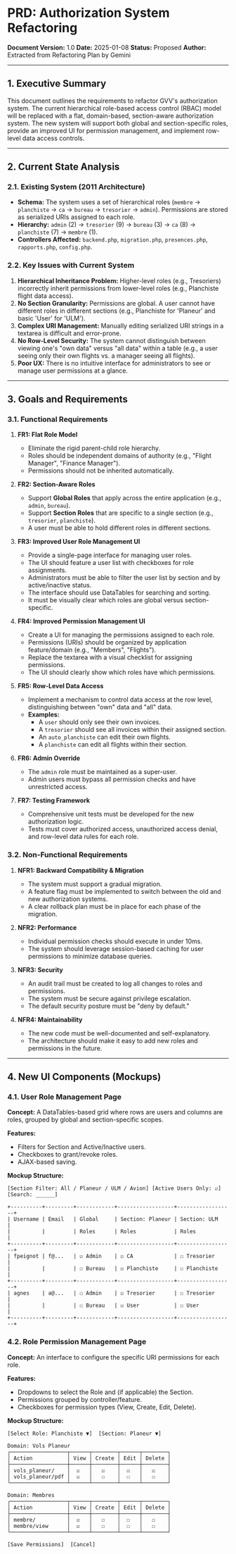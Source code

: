 # PRD: Authorization System Refactoring

**Document Version:** 1.0
**Date:** 2025-01-08
**Status:** Proposed
**Author:** Extracted from Refactoring Plan by Gemini

---

## 1. Executive Summary

This document outlines the requirements to refactor GVV's authorization system. The current hierarchical role-based access control (RBAC) model will be replaced with a flat, domain-based, section-aware authorization system. The new system will support both global and section-specific roles, provide an improved UI for permission management, and implement row-level data access controls.

---

## 2. Current State Analysis

### 2.1. Existing System (2011 Architecture)

- **Schema:** The system uses a set of hierarchical roles (`membre` → `planchiste` → `ca` → `bureau` → `tresorier` → `admin`). Permissions are stored as serialized URIs assigned to each role.
- **Hierarchy:** `admin` (2) → `tresorier` (9) → `bureau` (3) → `ca` (8) → `planchiste` (7) → `membre` (1).
- **Controllers Affected:** `backend.php`, `migration.php`, `presences.php`, `rapports.php`, `config.php`.

### 2.2. Key Issues with Current System

1.  **Hierarchical Inheritance Problem:** Higher-level roles (e.g., Tresoriers) incorrectly inherit permissions from lower-level roles (e.g., Planchiste flight data access).
2.  **No Section Granularity:** Permissions are global. A user cannot have different roles in different sections (e.g., Planchiste for 'Planeur' and basic 'User' for 'ULM').
3.  **Complex URI Management:** Manually editing serialized URI strings in a textarea is difficult and error-prone.
4.  **No Row-Level Security:** The system cannot distinguish between viewing one's "own data" versus "all data" within a table (e.g., a user seeing only their own flights vs. a manager seeing all flights).
5.  **Poor UX:** There is no intuitive interface for administrators to see or manage user permissions at a glance.

---

## 3. Goals and Requirements

### 3.1. Functional Requirements

1.  **FR1: Flat Role Model**
    -   Eliminate the rigid parent-child role hierarchy.
    -   Roles should be independent domains of authority (e.g., "Flight Manager", "Finance Manager").
    -   Permissions should not be inherited automatically.

2.  **FR2: Section-Aware Roles**
    -   Support **Global Roles** that apply across the entire application (e.g., `admin`, `bureau`).
    -   Support **Section Roles** that are specific to a single section (e.g., `tresorier`, `planchiste`).
    -   A user must be able to hold different roles in different sections.

3.  **FR3: Improved User Role Management UI**
    -   Provide a single-page interface for managing user roles.
    -   The UI should feature a user list with checkboxes for role assignments.
    -   Administrators must be able to filter the user list by section and by active/inactive status.
    -   The interface should use DataTables for searching and sorting.
    -   It must be visually clear which roles are global versus section-specific.

4.  **FR4: Improved Permission Management UI**
    -   Create a UI for managing the permissions assigned to each role.
    -   Permissions (URIs) should be organized by application feature/domain (e.g., "Members", "Flights").
    -   Replace the textarea with a visual checklist for assigning permissions.
    -   The UI should clearly show which roles have which permissions.

5.  **FR5: Row-Level Data Access**
    -   Implement a mechanism to control data access at the row level, distinguishing between "own" data and "all" data.
    -   **Examples:**
        -   A `user` should only see their own invoices.
        -   A `tresorier` should see all invoices within their assigned section.
        -   An `auto_planchiste` can edit their own flights.
        -   A `planchiste` can edit all flights within their section.

6.  **FR6: Admin Override**
    -   The `admin` role must be maintained as a super-user.
    -   Admin users must bypass all permission checks and have unrestricted access.

7.  **FR7: Testing Framework**
    -   Comprehensive unit tests must be developed for the new authorization logic.
    -   Tests must cover authorized access, unauthorized access denial, and row-level data rules for each role.

### 3.2. Non-Functional Requirements

1.  **NFR1: Backward Compatibility & Migration**
    -   The system must support a gradual migration.
    -   A feature flag must be implemented to switch between the old and new authorization systems.
    -   A clear rollback plan must be in place for each phase of the migration.

2.  **NFR2: Performance**
    -   Individual permission checks should execute in under 10ms.
    -   The system should leverage session-based caching for user permissions to minimize database queries.

3.  **NFR3: Security**
    -   An audit trail must be created to log all changes to roles and permissions.
    -   The system must be secure against privilege escalation.
    -   The default security posture must be "deny by default."

4.  **NFR4: Maintainability**
    -   The new code must be well-documented and self-explanatory.
    -   The architecture should make it easy to add new roles and permissions in the future.

---

## 4. New UI Components (Mockups)

### 4.1. User Role Management Page

**Concept:** A DataTables-based grid where rows are users and columns are roles, grouped by global and section-specific scopes.

**Features:**
- Filters for Section and Active/Inactive users.
- Checkboxes to grant/revoke roles.
- AJAX-based saving.

**Mockup Structure:**
```
[Section Filter: All / Planeur / ULM / Avion] [Active Users Only: ☑] [Search: ______]

+----------+---------+------------+------------------+------------------+
| Username | Email   | Global     | Section: Planeur | Section: ULM     |
|          |         | Roles      | Roles            | Roles            |
+----------+---------+------------+------------------+------------------+
| fpeignot | f@...   | ☑ Admin    | ☑ CA             | ☐ Tresorier      |
|          |         | ☐ Bureau   | ☑ Planchiste     | ☐ Planchiste     |
+----------+---------+------------+------------------+------------------+
| agnes    | a@...   | ☐ Admin    | ☑ Tresorier      | ☐ Tresorier      |
|          |         | ☐ Bureau   | ☑ User           | ☐ User           |
+----------+---------+------------+------------------+------------------+
```

### 4.2. Role Permission Management Page

**Concept:** An interface to configure the specific URI permissions for each role.

**Features:**
- Dropdowns to select the Role and (if applicable) the Section.
- Permissions grouped by controller/feature.
- Checkboxes for permission types (View, Create, Edit, Delete).

**Mockup Structure:**
```
[Select Role: Planchiste ▼]  [Section: Planeur ▼]

Domain: Vols Planeur
┌──────────────────┬──────┬────────┬──────┬────────┐
│ Action           │ View │ Create │ Edit │ Delete │
├──────────────────┼──────┼────────┼──────┼────────┤
│ vols_planeur/    │  ☑   │   ☑    │  ☑   │   ☑    │
│ vols_planeur/pdf │  ☑   │   ☐    │  ☐   │   ☐    │
└──────────────────┴──────┴────────┴──────┴────────┘

Domain: Membres
┌──────────────────┬──────┬────────┬──────┬────────┐
│ Action           │ View │ Create │ Edit │ Delete │
├──────────────────┼──────┼────────┼──────┼────────┤
│ membre/          │  ☑   │   ☐    │  ☐   │   ☐    │
│ membre/view      │  ☑   │   ☐    │  ☐   │   ☐    │
└──────────────────┴──────┴────────┴──────┴────────┘

[Save Permissions]  [Cancel]
```

